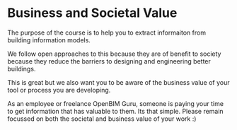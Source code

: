 # Business and Societal Value

The purpose of the course is to help you to extract informaiton from building information models.

We follow open approaches to this because they are of benefit to society because they reduce the barriers to designing and engineering better buildings.

This is great but we also want you to be aware of the business value of your tool or process you are developing.

As an employee or freelance OpenBIM Guru, someone is paying your time to get information that has valuable to them. Its that simple. Please remain focussed on both the societal and business value of your work :)
